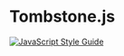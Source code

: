# Tombstone.js

[![JavaScript Style Guide](https://img.shields.io/badge/code%20style-standard-brightgreen.svg)](http://standardjs.com/)



